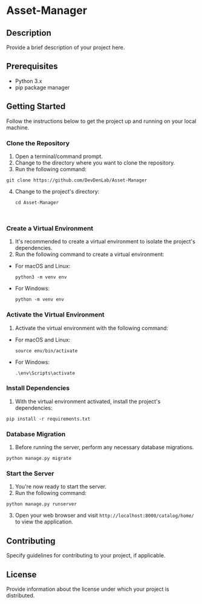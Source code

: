 # Asset-Manager


## Description
Provide a brief description of your project here.

## Prerequisites
- Python 3.x
- pip package manager

## Getting Started
Follow the instructions below to get the project up and running on your local machine.

### Clone the Repository
1. Open a terminal/command prompt.
2. Change to the directory where you want to clone the repository.
3. Run the following command:
  ```
  git clone https://github.com/DevDenLab/Asset-Manager
  ```
4. Change to the project's directory:
   ```
   cd Asset-Manager
 
  
### Create a Virtual Environment
1. It's recommended to create a virtual environment to isolate the project's dependencies.
2. Run the following command to create a virtual environment:
- For macOS and Linux:
  ```
  python3 -m venv env
  ```
- For Windows:
  ```
  python -m venv env
  ```

### Activate the Virtual Environment
1. Activate the virtual environment with the following command:
- For macOS and Linux:
  ```
  source env/bin/activate
  ```
- For Windows:
  ```
  .\env\Scripts\activate
  ```

### Install Dependencies
1. With the virtual environment activated, install the project's dependencies:
```
pip install -r requirements.txt
```
### Database Migration
1. Before running the server, perform any necessary database migrations.
```
python manage.py migrate
```
### Start the Server
1. You're now ready to start the server.
2. Run the following command:
```
python manage.py runserver
```
3. Open your web browser and visit `http://localhost:8000/catalog/home/` to view the application.

## Contributing
Specify guidelines for contributing to your project, if applicable.

## License
Provide information about the license under which your project is distributed.

